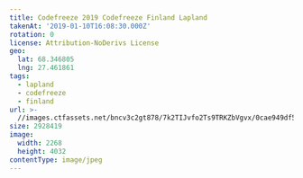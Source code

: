 ```yaml
---
title: Codefreeze 2019 Codefreeze Finland Lapland
takenAt: '2019-01-10T16:08:30.000Z'
rotation: 0
license: Attribution-NoDerivs License
geo:
  lat: 68.346805
  lng: 27.461861
tags:
  - lapland
  - codefreeze
  - finland
url: >-
  //images.ctfassets.net/bncv3c2gt878/7k2TIJvfo2Ts9TRKZbVgvx/0cae949df55a6f8f9822e8940cb50b72/codefreeze-2019-codefreeze-finland-lapland_39773151133_o
size: 2928419
image:
  width: 2268
  height: 4032
contentType: image/jpeg
---
```



